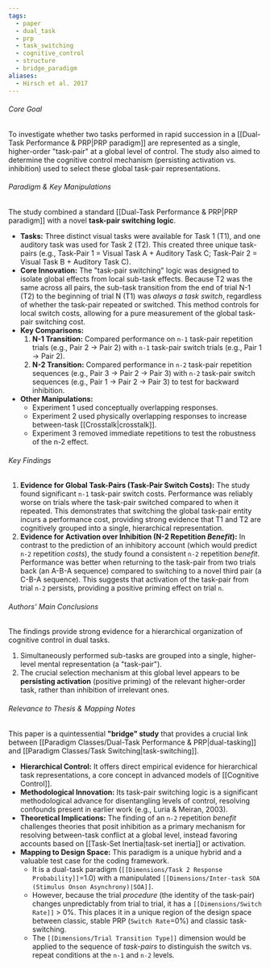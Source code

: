 ```yaml
---
tags:
  - paper
  - dual_task
  - prp
  - task_switching
  - cognitive_control
  - structure
  - bridge_paradigm
aliases:
  - Hirsch et al. 2017
---
```

###### Core Goal
To investigate whether two tasks performed in rapid succession in a [[Dual-Task Performance & PRP|PRP paradigm]] are represented as a single, higher-order "task-pair" at a global level of control. The study also aimed to determine the cognitive control mechanism (persisting activation vs. inhibition) used to select these global task-pair representations.

###### Paradigm & Key Manipulations
The study combined a standard [[Dual-Task Performance & PRP|PRP paradigm]] with a novel **task-pair switching logic**.
- **Tasks:** Three distinct visual tasks were available for Task 1 (T1), and one auditory task was used for Task 2 (T2). This created three unique task-pairs (e.g., Task-Pair 1 = Visual Task A + Auditory Task C; Task-Pair 2 = Visual Task B + Auditory Task C).
- **Core Innovation:** The "task-pair switching" logic was designed to isolate global effects from local sub-task effects. Because T2 was the same across all pairs, the sub-task transition from the end of trial N-1 (T2) to the beginning of trial N (T1) was *always a task switch*, regardless of whether the task-pair repeated or switched. This method controls for local switch costs, allowing for a pure measurement of the global task-pair switching cost.
- **Key Comparisons:**
    1.  **N-1 Transition:** Compared performance on `n-1` task-pair repetition trials (e.g., Pair 2 -> Pair 2) with `n-1` task-pair switch trials (e.g., Pair 1 -> Pair 2).
    2.  **N-2 Transition:** Compared performance in `n-2` task-pair repetition sequences (e.g., Pair 3 -> Pair 2 -> Pair 3) with `n-2` task-pair switch sequences (e.g., Pair 1 -> Pair 2 -> Pair 3) to test for backward inhibition.
- **Other Manipulations:**
    - Experiment 1 used conceptually overlapping responses.
    - Experiment 2 used physically overlapping responses to increase between-task [[Crosstalk|crosstalk]].
    - Experiment 3 removed immediate repetitions to test the robustness of the n-2 effect.

###### Key Findings
1.  **Evidence for Global Task-Pairs (Task-Pair Switch Costs):** The study found significant `n-1` task-pair switch costs. Performance was reliably worse on trials where the task-pair switched compared to when it repeated. This demonstrates that switching the global task-pair entity incurs a performance cost, providing strong evidence that T1 and T2 are cognitively grouped into a single, hierarchical representation.
2.  **Evidence for Activation over Inhibition (N-2 Repetition *Benefit*):** In contrast to the prediction of an inhibitory account (which would predict `n-2` repetition *costs*), the study found a consistent `n-2` repetition *benefit*. Performance was better when returning to the task-pair from two trials back (an A-B-A sequence) compared to switching to a novel third pair (a C-B-A sequence). This suggests that activation of the task-pair from trial `n-2` persists, providing a positive priming effect on trial `n`.

###### Authors' Main Conclusions
The findings provide strong evidence for a hierarchical organization of cognitive control in dual tasks.
1.  Simultaneously performed sub-tasks are grouped into a single, higher-level mental representation (a "task-pair").
2.  The crucial selection mechanism at this global level appears to be **persisting activation** (positive priming) of the relevant higher-order task, rather than inhibition of irrelevant ones.

###### Relevance to Thesis & Mapping Notes
This paper is a quintessential **"bridge" study** that provides a crucial link between [[Paradigm Classes/Dual-Task Performance & PRP|dual-tasking]] and [[Paradigm Classes/Task Switching|task-switching]].
- **Hierarchical Control:** It offers direct empirical evidence for hierarchical task representations, a core concept in advanced models of [[Cognitive Control]].
- **Methodological Innovation:** Its task-pair switching logic is a significant methodological advance for disentangling levels of control, resolving confounds present in earlier work (e.g., Luria & Meiran, 2003).
- **Theoretical Implications:** The finding of an `n-2` repetition *benefit* challenges theories that posit inhibition as a primary mechanism for resolving between-task conflict at a global level, instead favoring accounts based on [[Task-Set Inertia|task-set inertia]] or activation.
- **Mapping to Design Space:** This paradigm is a unique hybrid and a valuable test case for the coding framework.
    - It is a dual-task paradigm (`[[Dimensions/Task 2 Response Probability]]`=1.0) with a manipulated `[[Dimensions/Inter-task SOA (Stimulus Onson Asynchrony)|SOA]]`.
    - However, because the trial *procedure* (the identity of the task-pair) changes unpredictably from trial to trial, it has a `[[Dimensions/Switch Rate]]` > 0%. This places it in a unique region of the design space between classic, stable PRP (`Switch Rate`=0%) and classic task-switching.
    - The `[[Dimensions/Trial Transition Type]]` dimension would be applied to the sequence of *task-pairs* to distinguish the switch vs. repeat conditions at the `n-1` and `n-2` levels.
